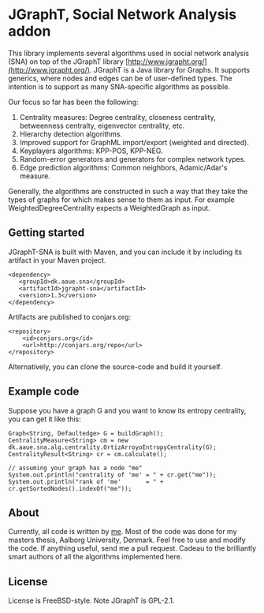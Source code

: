 
JGraphT, Social Network Analysis addon
======================================

This library implements several algorithms used in social network analysis (SNA) on top of
the JGraphT library [http://www.jgrapht.org/](http://www.jgrapht.org/). JGraphT is a Java library for Graphs. It supports generics, where nodes
and edges can be of user-defined types. The intention is to support as many SNA-specific algorithms as possible.

Our focus so far has been the following:

1. Centrality measures: Degree centrality, closeness centrality, betweenness centralty, eigenvector centrality, etc.
2. Hierarchy detection algorithms.
3. Improved support for GraphML import/export (weighted and directed).
4. Keyplayers algorithms: KPP-POS, KPP-NEG.
5. Random-error generators and generators for complex network types.
6. Edge prediction algorithms: Common neighbors, Adamic/Adar's measure.

Generally, the algorithms are constructed in such a way that they take the types of graphs for which makes sense
to them as input. For example WeightedDegreeCentrality expects a WeightedGraph as input.

Getting started
---------------

JGraphT-SNA is built with Maven, and you can include it by including its artifact in your Maven project.

    <dependency>
       <groupId>dk.aaue.sna</groupId>
       <artifactId>jgrapht-sna</artifactId>
       <version>1.3</version>
    </dependency>

Artifacts are published to conjars.org:

    <repository>
        <id>conjars.org</id>
        <url>http://conjars.org/repo</url>
    </repository>

Alternatively, you can clone the source-code and build it yourself.

Example code
------------

Suppose you have a graph G and you want to know its entropy centrality, you can get it like this:

    Graph<String, Defaultedge> G = buildGraph();
    CentralityMeasure<String> cm = new dk.aaue.sna.alg.centrality.OrtizArroyoEntropyCentrality(G);
    CentralityResult<String> cr = cm.calculate();

    // assuming your graph has a node "me"
    System.out.println("centrality of 'me' = " + cr.get("me"));
    System.out.println("rank of 'me'       = " + cr.getSortedNodes().indexOf("me"));

About
-----

Currently, all code is written by [me](mailto:sorend@gmail.com). Most of the code was done for
my masters thesis, Aalborg University, Denmark.
Feel free to use and modify the code. If anything useful, send me a pull request. Cadeau to the brilliantly smart
authors of all the algorithms implemented here.

License
-------

License is FreeBSD-style. Note JGraphT is GPL-2.1.
